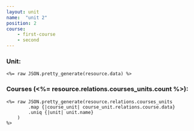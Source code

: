 ```yaml
---
layout: unit
name:  "unit 2"
position: 2
course: 
    - first-course
    - second
--- 
```

### Unit:
```
<%= raw JSON.pretty_generate(resource.data) %>
```

### Courses (<%= resource.relations.courses_units.count %>): 

```
<%= raw JSON.pretty_generate(resource.relations.courses_units
        .map {|course_unit| course_unit.relations.course.data}
        .uniq {|unit| unit.name}
    )
%>
```